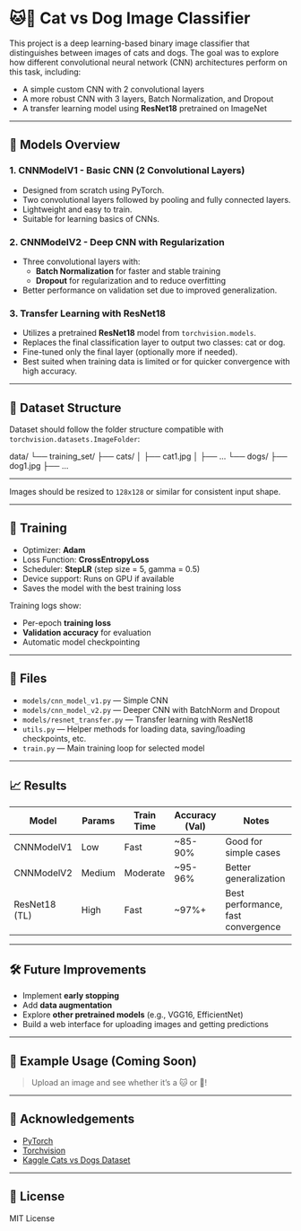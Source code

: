 # 🐱🐶 Cat vs Dog Image Classifier

This project is a deep learning-based binary image classifier that distinguishes between images of cats and dogs. The goal was to explore how different convolutional neural network (CNN) architectures perform on this task, including:

- A simple custom CNN with 2 convolutional layers
- A more robust CNN with 3 layers, Batch Normalization, and Dropout
- A transfer learning model using **ResNet18** pretrained on ImageNet

---

## 🧠 Models Overview

### 1. **CNNModelV1 - Basic CNN (2 Convolutional Layers)**
- Designed from scratch using PyTorch.
- Two convolutional layers followed by pooling and fully connected layers.
- Lightweight and easy to train.
- Suitable for learning basics of CNNs.

### 2. **CNNModelV2 - Deep CNN with Regularization**
- Three convolutional layers with:
  - **Batch Normalization** for faster and stable training
  - **Dropout** for regularization and to reduce overfitting
- Better performance on validation set due to improved generalization.

### 3. **Transfer Learning with ResNet18**
- Utilizes a pretrained **ResNet18** model from `torchvision.models`.
- Replaces the final classification layer to output two classes: cat or dog.
- Fine-tuned only the final layer (optionally more if needed).
- Best suited when training data is limited or for quicker convergence with high accuracy.

---

## 🧾 Dataset Structure

Dataset should follow the folder structure compatible with `torchvision.datasets.ImageFolder`:

data/
└── training_set/
├── cats/
│ ├── cat1.jpg
│ ├── ...
└── dogs/
├── dog1.jpg
├── ...

---


Images should be resized to `128x128` or similar for consistent input shape.

---

## 🚀 Training

- Optimizer: **Adam**
- Loss Function: **CrossEntropyLoss**
- Scheduler: **StepLR** (step size = 5, gamma = 0.5)
- Device support: Runs on GPU if available
- Saves the model with the best training loss

Training logs show:
- Per-epoch **training loss**
- **Validation accuracy** for evaluation
- Automatic model checkpointing

---

## 📁 Files

- `models/cnn_model_v1.py` — Simple CNN
- `models/cnn_model_v2.py` — Deeper CNN with BatchNorm and Dropout
- `models/resnet_transfer.py` — Transfer learning with ResNet18
- `utils.py` — Helper methods for loading data, saving/loading checkpoints, etc.
- `train.py` — Main training loop for selected model

---

## 📈 Results

| Model           | Params | Train Time | Accuracy (Val)  | Notes                              |
|-----------------|--------|------------|-----------------|------------------------------------|
| CNNModelV1      | Low    | Fast       | ~85-90%         | Good for simple cases              |
| CNNModelV2      | Medium | Moderate   | ~95-96%         | Better generalization              |
| ResNet18 (TL)   | High   | Fast       | ~97%+           | Best performance, fast convergence |

---

## 🛠 Future Improvements
- Implement **early stopping**
- Add **data augmentation**
- Explore **other pretrained models** (e.g., VGG16, EfficientNet)
- Build a web interface for uploading images and getting predictions

---

## 📸 Example Usage (Coming Soon)
> Upload an image and see whether it’s a 🐱 or 🐶!

---

## 🙌 Acknowledgements
- [PyTorch](https://pytorch.org/)
- [Torchvision](https://pytorch.org/vision/stable/index.html)
- [Kaggle Cats vs Dogs Dataset](https://www.kaggle.com/c/dogs-vs-cats)

---

## 📄 License
MIT License
